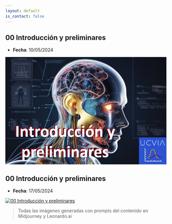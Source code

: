 ```yaml
---
layout: default
is_contact: false
---
```


## 00 Introducción y preliminares

- **Fecha**: 10/05/2024

[![00 Introducción y preliminares](/static/I_2024_00_preliminares.png)](https://youtu.be/jXMarLOM-BQ "00 Introducción y preliminares")

## 00 Introducción y preliminares

- **Fecha**: 17/05/2024

[![00 Introducción y preliminares](/static/0I_2024_01_regresion_1.png)](https://youtu.be/6qyPVXrV7hY "01 Regresión lineal: formulación")

> Todas las imágenes generadas con prompts del contenido en Midjourney y Leonardo.ai
